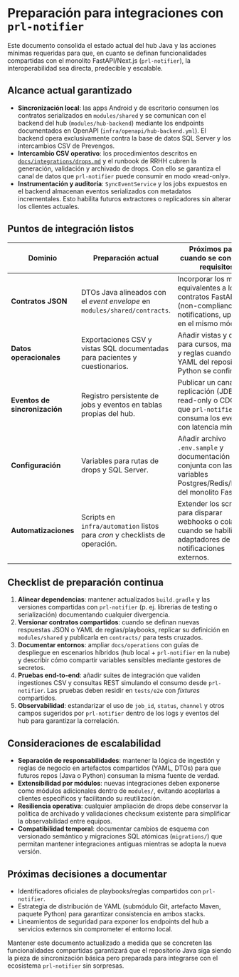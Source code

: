 # Preparación para integraciones con `prl-notifier`

Este documento consolida el estado actual del hub Java y las acciones mínimas
requeridas para que, en cuanto se definan funcionalidades compartidas con el
monolito FastAPI/Next.js (`prl-notifier`), la interoperabilidad sea directa,
predecible y escalable.

## Alcance actual garantizado

- **Sincronización local**: las apps Android y de escritorio consumen los
  contratos serializados en `modules/shared` y se comunican con el backend del
  hub (`modules/hub-backend`) mediante los endpoints documentados en OpenAPI
  (`infra/openapi/hub-backend.yml`). El backend opera exclusivamente contra la
  base de datos SQL Server y los intercambios CSV de Prevengos.
- **Intercambio CSV operativo**: los procedimientos descritos en
  [`docs/integrations/drops.md`](./drops.md) y el runbook de RRHH cubren la
  generación, validación y archivado de drops. Con ello se garantiza el canal de
  datos que `prl-notifier` puede consumir en modo «read-only».
- **Instrumentación y auditoría**: `SyncEventService` y los jobs expuestos en el
  backend almacenan eventos serializados con metadatos incrementales. Esto
  habilita futuros extractores o replicadores sin alterar los clientes actuales.

## Puntos de integración listos

| Dominio | Preparación actual | Próximos pasos cuando se concreten requisitos |
| --- | --- | --- |
| **Contratos JSON** | DTOs Java alineados con el *event envelope* en `modules/shared/contracts`. | Incorporar los modelos equivalentes a los contratos FastAPI (non-compliance, notifications, uploads) en el mismo módulo. |
| **Datos operacionales** | Exportaciones CSV y vistas SQL documentadas para pacientes y cuestionarios. | Añadir vistas y drops para cursos, matrículas y reglas cuando los YAML del repositorio Python se confirmen. |
| **Eventos de sincronización** | Registro persistente de jobs y eventos en tablas propias del hub. | Publicar un canal de replicación (JDBC read-only o CDC) para que `prl-notifier` consuma los eventos con latencia mínima. |
| **Configuración** | Variables para rutas de drops y SQL Server. | Añadir archivo `.env.sample` y documentación conjunta con las variables Postgres/Redis/Moodle del monolito FastAPI. |
| **Automatizaciones** | Scripts en `infra/automation` listos para *cron* y checklists de operación. | Extender los scripts para disparar webhooks o colas cuando se habiliten adaptadores de notificaciones externos. |

## Checklist de preparación continua

1. **Alinear dependencias**: mantener actualizados `build.gradle` y las
   versiones compartidas con `prl-notifier` (p. ej. librerías de testing o
   serialización) documentando cualquier divergencia.
2. **Versionar contratos compartidos**: cuando se definan nuevas respuestas JSON
   o YAML de reglas/playbooks, replicar su definición en `modules/shared` y
   publicarla en `contracts/` para tests cruzados.
3. **Documentar entornos**: ampliar `docs/operations` con guías de despliegue en
   escenarios híbridos (hub local + `prl-notifier` en la nube) y describir cómo
   compartir variables sensibles mediante gestores de secretos.
4. **Pruebas end-to-end**: añadir suites de integración que validen ingestiones
   CSV y consultas REST simulando el consumo desde `prl-notifier`. Las pruebas
   deben residir en `tests/e2e` con *fixtures* compartidos.
5. **Observabilidad**: estandarizar el uso de `job_id`, `status`, `channel` y
   otros campos sugeridos por `prl-notifier` dentro de los logs y eventos del
   hub para garantizar la correlación.

## Consideraciones de escalabilidad

- **Separación de responsabilidades**: mantener la lógica de ingestión y reglas
  de negocio en artefactos compartidos (YAML, DTOs) para que futuros repos (Java
  o Python) consuman la misma fuente de verdad.
- **Extensibilidad por módulos**: nuevas integraciones deben exponerse como
  módulos adicionales dentro de `modules/`, evitando acoplarlas a clientes
  específicos y facilitando su reutilización.
- **Resiliencia operativa**: cualquier ampliación de drops debe conservar la
  política de archivado y validaciones checksum existente para simplificar la
  observabilidad entre equipos.
- **Compatibilidad temporal**: documentar cambios de esquema con versionado
  semántico y migraciones SQL atómicas (`migrations/`) que permitan mantener
  integraciones antiguas mientras se adopta la nueva versión.

## Próximas decisiones a documentar

- Identificadores oficiales de playbooks/reglas compartidos con `prl-notifier`.
- Estrategia de distribución de YAML (submódulo Git, artefacto Maven, paquete
  Python) para garantizar consistencia en ambos stacks.
- Lineamientos de seguridad para exponer los endpoints del hub a servicios
  externos sin comprometer el entorno local.

Mantener este documento actualizado a medida que se concreten las
funcionalidades compartidas garantizará que el repositorio Java siga siendo la
pieza de sincronización básica pero preparada para integrarse con el ecosistema
`prl-notifier` sin sorpresas.
